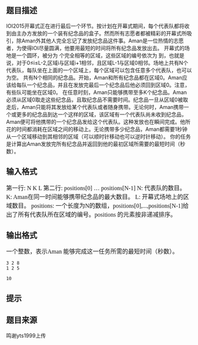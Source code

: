 


## 题目描述
IOI2015开幕式正在进行最后一个环节。按计划在开幕式期间，每个代表队都将收到由主办方发放的一个装有纪念品的盒子。然而所有志愿者都被精彩的开幕式所吸引，除Aman外其他人完全忘记了发放纪念品这件事。Aman是一位热情的志愿者，为使得IOI尽量圆满，他要用最短的时间将所有纪念品发放出去。
开幕式的场地是一个圆环，被分为 个完全相等的区域，这些区域的编号依次为 到，也就是说，对于0≤i≤L-2,区域i与区域i+1相邻，且区域L-1与区域0相邻。场地上共有N个代表队，每队坐在上面的一个区域上，每个区域可以包含任意多个代表队，也可以为空。
共有N个相同的纪念品。开始，Aman和所有纪念品都在区域0。Aman应该给每队一个纪念品，并且在发放完最后一个纪念品后他必须回到区域0。注意，有些队可能坐在区域0。
在任意时刻，Aman只能够携带至多K个纪念品。Aman必须从区域0取走这些纪念品，且取纪念品不需要时间。纪念品一旦从区域0被取走后，Aman只能将其发放给某个代表队或者随身携带。无论何时，Aman携带一个或更多的纪念品到达一个这样的区域，该区域有一个代表队尚未收到纪念品，Aman便可将他携带的一个纪念品发给这个代表队。这种发放也在瞬间完成。他所花的时间都消耗在区域之间的移动上。无论携带多少纪念品，Aman都需要1秒钟从一个区域移动到其相邻的区域（可以顺时针移动也可以逆时针移动）。
你的任务是计算出Aman发放完所有纪念品并返回到他的最初区域所需要的最短时间（秒数）。<span lang="PT-BR" style="font-size:12.0pt;font-family:宋体;
mso-bidi-font-family:Cambria;mso-ansi-language:PT-BR">

## 输入格式
<span style="font-size:12.0pt;font-family:宋体;mso-bidi-font-family:
Cambria">第一行<span lang="PT-BR" style="font-size:12.0pt;font-family:宋体;
mso-bidi-font-family:Cambria;mso-ansi-language:PT-BR">: N K L
<span style="font-size:12.0pt;font-family:宋体;mso-bidi-font-family:
Cambria">第二行<span lang="FR" style="font-size:12.0pt;font-family:宋体;
mso-bidi-font-family:Cambria;mso-ansi-language:FR">: positions[0] <span style="font-size:12.0pt;font-family:宋体;mso-bidi-font-family:Cambria;mso-ansi-language:
FR">… positions[N-1]
<span lang="EN-US" style="font-size:12.0pt;font-family:宋体;
mso-bidi-font-family:Cambria">N: <span style="font-size:12.0pt;
font-family:宋体;mso-bidi-font-family:Cambria">代表队的数目。
<span lang="EN-US" style="font-size:12.0pt;font-family:宋体;
mso-bidi-font-family:Cambria">K: Aman<span style="font-size:12.0pt;
font-family:宋体;mso-bidi-font-family:Cambria">在同一时间能够携带纪念品的最大数目。
<span lang="EN-US" style="font-size:12.0pt;font-family:宋体;
mso-bidi-font-family:Cambria">L: <span style="font-size:12.0pt;
font-family:宋体;mso-bidi-font-family:Cambria">开幕式场地上的区域数目。
<span lang="EN-US" style="font-size:12.0pt;font-family:宋体;
mso-bidi-font-family:Cambria">positions: <span style="font-size:12.0pt;
font-family:宋体;mso-bidi-font-family:Cambria">一个长度为N的数组，positions[0],...,positions[N-1]给出了所有代表队所在区域的编号。positions 的元素按非递减排序。<span lang="EN-US" style="font-size:12.0pt;font-family:宋体;
mso-bidi-font-family:Cambria">

## 输出格式
<span style="font-size:12.0pt;font-family:宋体;mso-bidi-font-family:
Cambria">一个整数，表示Aman 能够完成这一任务所需的最短时间（秒数）。<span lang="EN-US" style="font-size:12.0pt;font-family:宋体;
mso-bidi-font-family:Cambria">


```input1
3 2 8
1 2 5

```
```output1
10
```

## 提示
## 题目来源
鸣谢yts1999上传


